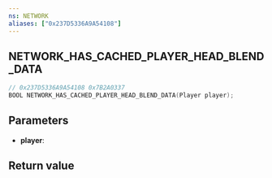 ```yaml
---
ns: NETWORK
aliases: ["0x237D5336A9A54108"]
---
```

## NETWORK_HAS_CACHED_PLAYER_HEAD_BLEND_DATA

```c
// 0x237D5336A9A54108 0x7B2A0337
BOOL NETWORK_HAS_CACHED_PLAYER_HEAD_BLEND_DATA(Player player);
```


## Parameters
* **player**: 

## Return value
